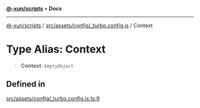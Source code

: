 [**@-xun/scripts**](../../../../../README.md) • **Docs**

***

[@-xun/scripts](../../../../../README.md) / [src/assets/config/\_turbo.config.js](../README.md) / Context

# Type Alias: Context

> **Context**: `EmptyObject`

## Defined in

[src/assets/config/\_turbo.config.js.ts:9](https://github.com/Xunnamius/xscripts/blob/dc527d1504edcd9b99add252bcfe23abb9ef9d78/src/assets/config/_turbo.config.js.ts#L9)
